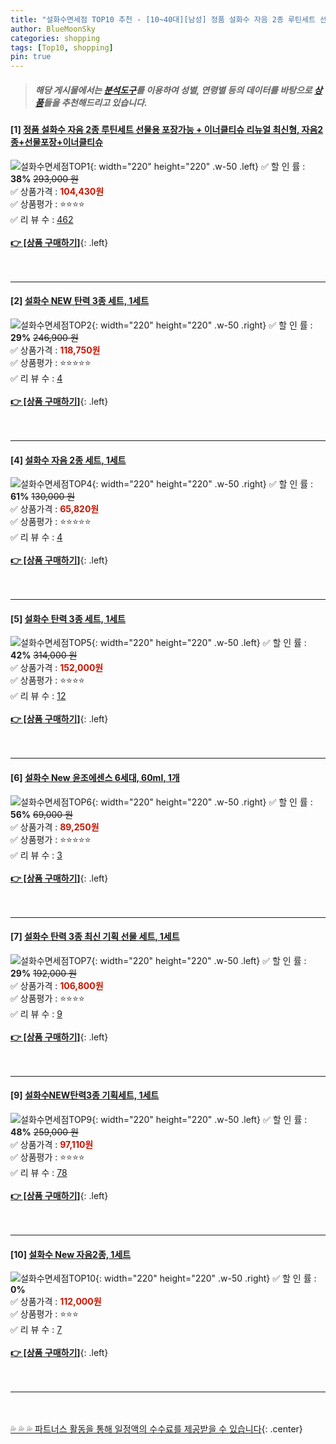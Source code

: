 ```yaml
---
title: "설화수면세점 TOP10 추천 - [10~40대][남성] 정품 설화수 자음 2종 루틴세트 선물용 포장가능 + 이너클티슈 리뉴얼 최신형, 자음2종+선물포장+이너클티슈"
author: BlueMoonSky
categories: shopping
tags: [Top10, shopping]
pin: true
---
```


> ##### 해당 게시물에서는 [**분석도구**](https://itemscout.io/)를 이용하여 **성별**, **연령별** 등의 데이터를 바탕으로 [**상품**](https://link.coupang.com/a/baae76)들을 추천해드리고 있습니다.

#### [1] [정품 설화수 자음 2종 루틴세트 선물용 포장가능 + 이너클티슈 리뉴얼 최신형, 자음2종+선물포장+이너클티슈](https://link.coupang.com/re/AFFSDP?lptag=AF5964186&subid=bluemoonsky6999&pageKey=7600518263&traceid=V0-153&itemId=20104598051&vendorItemId=79690674458)
![설화수면세점TOP1](https://thumbnail6.coupangcdn.com/thumbnails/remote/230x230ex/image/vendor_inventory/9287/a00739d743302b15b893de888c58309594f58901101a3c2eb312ce10eb9b.jpg){: width="220" height="220" .w-50 .left}
✅ 할 인 률 : **38%** ~~<del class="base-price"> 293,000  </del>원~~<br>
✅ 상품가격 : <span style="color:#cb1400"> **104,430원** </span><br>
✅ 상품평가 : ⭐⭐⭐⭐<br>
✅ 리 뷰 수 : [462](https://link.coupang.com/re/AFFSDP?lptag=AF5964186&subid=bluemoonsky6999&pageKey=7600518263&traceid=V0-153&itemId=20104598051&vendorItemId=79690674458)<br>
<br>
[**👉  [상품 구매하기]**](https://link.coupang.com/re/AFFSDP?lptag=AF5964186&subid=bluemoonsky6999&pageKey=7600518263&traceid=V0-153&itemId=20104598051&vendorItemId=79690674458){: .left}
<br>
<br>
<br>

***

#### [2] [설화수 NEW 탄력 3종 세트, 1세트](https://link.coupang.com/re/AFFSDP?lptag=AF5964186&subid=bluemoonsky6999&pageKey=7339786358&traceid=V0-153&itemId=18862291997&vendorItemId=85991264505)
![설화수면세점TOP2](https://thumbnail6.coupangcdn.com/thumbnails/remote/230x230ex/image/vendor_inventory/541a/dc98d6dffb2e4ae7f640bbda22041eaba9a305e3766bc66d337dcdeaf554.jpg){: width="220" height="220" .w-50 .right}
✅ 할 인 률 : **29%** ~~<del class="base-price"> 246,900  </del>원~~<br>
✅ 상품가격 : <span style="color:#cb1400"> **118,750원** </span><br>
✅ 상품평가 : ⭐⭐⭐⭐⭐<br>
✅ 리 뷰 수 : [4](https://link.coupang.com/re/AFFSDP?lptag=AF5964186&subid=bluemoonsky6999&pageKey=7339786358&traceid=V0-153&itemId=18862291997&vendorItemId=85991264505)<br>
<br>
[**👉  [상품 구매하기]**](https://link.coupang.com/re/AFFSDP?lptag=AF5964186&subid=bluemoonsky6999&pageKey=7339786358&traceid=V0-153&itemId=18862291997&vendorItemId=85991264505){: .left}
<br>
<br>
<br>

***

#### [4] [설화수 자음 2종 세트, 1세트](https://link.coupang.com/re/AFFSDP?lptag=AF5964186&subid=bluemoonsky6999&pageKey=7506732270&traceid=V0-153&itemId=19661361573&vendorItemId=86492210429)
![설화수면세점TOP4](https://thumbnail6.coupangcdn.com/thumbnails/remote/230x230ex/image/vendor_inventory/d87b/79ae4a20cc5bc3b4c5c4182bcb7b6217d1e2713470ab1e998c3ae68b1332.png){: width="220" height="220" .w-50 .right}
✅ 할 인 률 : **61%** ~~<del class="base-price"> 130,000  </del>원~~<br>
✅ 상품가격 : <span style="color:#cb1400"> **65,820원** </span><br>
✅ 상품평가 : ⭐⭐⭐⭐⭐<br>
✅ 리 뷰 수 : [4](https://link.coupang.com/re/AFFSDP?lptag=AF5964186&subid=bluemoonsky6999&pageKey=7506732270&traceid=V0-153&itemId=19661361573&vendorItemId=86492210429)<br>
<br>
[**👉  [상품 구매하기]**](https://link.coupang.com/re/AFFSDP?lptag=AF5964186&subid=bluemoonsky6999&pageKey=7506732270&traceid=V0-153&itemId=19661361573&vendorItemId=86492210429){: .left}
<br>
<br>
<br>

***

#### [5] [설화수 탄력 3종 세트, 1세트](https://link.coupang.com/re/AFFSDP?lptag=AF5964186&subid=bluemoonsky6999&pageKey=7360103870&traceid=V0-153&itemId=18960573397&vendorItemId=86086502242)
![설화수면세점TOP5](https://thumbnail7.coupangcdn.com/thumbnails/remote/230x230ex/image/retail/images/5299441220227741-0db641a5-6a98-49ab-9b1f-539a66e6aa78.jpg){: width="220" height="220" .w-50 .left}
✅ 할 인 률 : **42%** ~~<del class="base-price"> 314,000  </del>원~~<br>
✅ 상품가격 : <span style="color:#cb1400"> **152,000원** </span><br>
✅ 상품평가 : ⭐⭐⭐⭐<br>
✅ 리 뷰 수 : [12](https://link.coupang.com/re/AFFSDP?lptag=AF5964186&subid=bluemoonsky6999&pageKey=7360103870&traceid=V0-153&itemId=18960573397&vendorItemId=86086502242)<br>
<br>
[**👉  [상품 구매하기]**](https://link.coupang.com/re/AFFSDP?lptag=AF5964186&subid=bluemoonsky6999&pageKey=7360103870&traceid=V0-153&itemId=18960573397&vendorItemId=86086502242){: .left}
<br>
<br>
<br>

***

#### [6] [설화수 New 윤조에센스 6세대, 60ml, 1개](https://link.coupang.com/re/AFFSDP?lptag=AF5964186&subid=bluemoonsky6999&pageKey=7154016740&traceid=V0-153&itemId=17991706464&vendorItemId=85148251290)
![설화수면세점TOP6](https://thumbnail6.coupangcdn.com/thumbnails/remote/230x230ex/image/retail/images/7365518760476-d8e188a1-78fe-4ac6-bd03-6cdfe8de6d13.jpg){: width="220" height="220" .w-50 .right}
✅ 할 인 률 : **56%** ~~<del class="base-price"> 69,000  </del>원~~<br>
✅ 상품가격 : <span style="color:#cb1400"> **89,250원** </span><br>
✅ 상품평가 : ⭐⭐⭐⭐⭐<br>
✅ 리 뷰 수 : [3](https://link.coupang.com/re/AFFSDP?lptag=AF5964186&subid=bluemoonsky6999&pageKey=7154016740&traceid=V0-153&itemId=17991706464&vendorItemId=85148251290)<br>
<br>
[**👉  [상품 구매하기]**](https://link.coupang.com/re/AFFSDP?lptag=AF5964186&subid=bluemoonsky6999&pageKey=7154016740&traceid=V0-153&itemId=17991706464&vendorItemId=85148251290){: .left}
<br>
<br>
<br>

***

#### [7] [설화수 탄력 3종 최신 기획 선물 세트, 1세트](https://link.coupang.com/re/AFFSDP?lptag=AF5964186&subid=bluemoonsky6999&pageKey=7616273897&traceid=V0-153&itemId=20182485398&vendorItemId=86974647590)
![설화수면세점TOP7](https://thumbnail7.coupangcdn.com/thumbnails/remote/230x230ex/image/vendor_inventory/ef1b/981c713f30742b45effeef32edf911a845cd22baafab6d37db26c4d8e7ea.jpg){: width="220" height="220" .w-50 .left}
✅ 할 인 률 : **29%** ~~<del class="base-price"> 192,000  </del>원~~<br>
✅ 상품가격 : <span style="color:#cb1400"> **106,800원** </span><br>
✅ 상품평가 : ⭐⭐⭐⭐<br>
✅ 리 뷰 수 : [9](https://link.coupang.com/re/AFFSDP?lptag=AF5964186&subid=bluemoonsky6999&pageKey=7616273897&traceid=V0-153&itemId=20182485398&vendorItemId=86974647590)<br>
<br>
[**👉  [상품 구매하기]**](https://link.coupang.com/re/AFFSDP?lptag=AF5964186&subid=bluemoonsky6999&pageKey=7616273897&traceid=V0-153&itemId=20182485398&vendorItemId=86974647590){: .left}
<br>
<br>
<br>

***

#### [9] [설화수NEW탄력3종 기획세트, 1세트](https://link.coupang.com/re/AFFSDP?lptag=AF5964186&subid=bluemoonsky6999&pageKey=7595562771&traceid=V0-153&itemId=20080579746&vendorItemId=86265802631)
![설화수면세점TOP9](https://thumbnail8.coupangcdn.com/thumbnails/remote/230x230ex/image/vendor_inventory/78ed/f29102dd328cd5c498beaec255951cb388e5c666e334dbefff9132251d09.jpeg){: width="220" height="220" .w-50 .left}
✅ 할 인 률 : **48%** ~~<del class="base-price"> 259,000  </del>원~~<br>
✅ 상품가격 : <span style="color:#cb1400"> **97,110원** </span><br>
✅ 상품평가 : ⭐⭐⭐⭐<br>
✅ 리 뷰 수 : [78](https://link.coupang.com/re/AFFSDP?lptag=AF5964186&subid=bluemoonsky6999&pageKey=7595562771&traceid=V0-153&itemId=20080579746&vendorItemId=86265802631)<br>
<br>
[**👉  [상품 구매하기]**](https://link.coupang.com/re/AFFSDP?lptag=AF5964186&subid=bluemoonsky6999&pageKey=7595562771&traceid=V0-153&itemId=20080579746&vendorItemId=86265802631){: .left}
<br>
<br>
<br>

***

#### [10] [설화수 New 자음2종, 1세트](https://link.coupang.com/re/AFFSDP?lptag=AF5964186&subid=bluemoonsky6999&pageKey=7154032261&traceid=V0-153&itemId=17991665177&vendorItemId=85148212538)
![설화수면세점TOP10](https://thumbnail6.coupangcdn.com/thumbnails/remote/230x230ex/image/retail/images/4173917782382193-aecaab22-634d-4570-8e6f-0cad29b2149e.jpg){: width="220" height="220" .w-50 .right}
✅ 할 인 률 : **0%** <br>
✅ 상품가격 : <span style="color:#cb1400"> **112,000원** </span><br>
✅ 상품평가 : ⭐⭐⭐<br>
✅ 리 뷰 수 : [7](https://link.coupang.com/re/AFFSDP?lptag=AF5964186&subid=bluemoonsky6999&pageKey=7154032261&traceid=V0-153&itemId=17991665177&vendorItemId=85148212538)<br>
<br>
[**👉  [상품 구매하기]**](https://link.coupang.com/re/AFFSDP?lptag=AF5964186&subid=bluemoonsky6999&pageKey=7154032261&traceid=V0-153&itemId=17991665177&vendorItemId=85148212538){: .left}
<br>
<br>
<br>

***
<br><br>[💦 💦 💦 파트너스 활동을 통해 일정액의 수수료를 제공받을 수 있습니다](https://link.coupang.com/a/baae76){: .center}